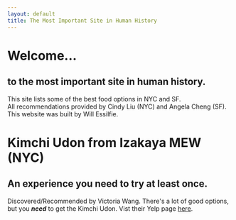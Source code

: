 ```yaml
---
layout: default
title: The Most Important Site in Human History
---
```

  <h1>Welcome...</h1>
  <h2>to the most important site in human history. </h2>
  <p> This site lists some of the best food options in NYC and SF.<br> 
  All recommendations provided by Cindy Liu (NYC) and Angela Cheng (SF).<br>
  This website was built by Will Essilfie.</p>

  <h1> Kimchi Udon from Izakaya MEW (NYC)</h1>
  <h2> An experience you need to try at least once.</h2>
  <p> Discovered/Recommended by Victoria Wang.
  There's a lot of good options, but you <b><em>need</em></b> to 
  get the Kimchi Udon. Vist their Yelp page <a href="https://www.yelp.com/biz/izakaya-mew-new-york-3">here</a>.</p> 
